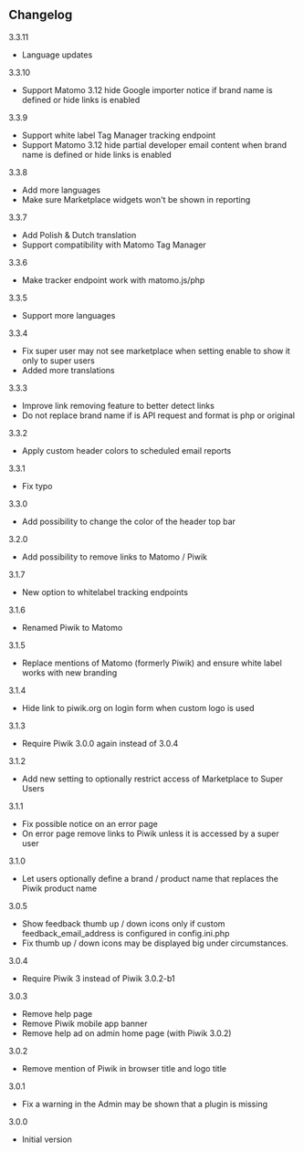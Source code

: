 ## Changelog

3.3.11
- Language updates

3.3.10
 - Support Matomo 3.12 hide Google importer notice if brand name is defined or hide links is enabled

3.3.9
 - Support white label Tag Manager tracking endpoint
 - Support Matomo 3.12 hide partial developer email content when brand name is defined or hide links is enabled

3.3.8
 - Add more languages
 - Make sure Marketplace widgets won't be shown in reporting

3.3.7
 - Add Polish & Dutch translation 
 - Support compatibility with Matomo Tag Manager

3.3.6
 - Make tracker endpoint work with matomo.js/php

3.3.5
 - Support more languages

3.3.4
 - Fix super user may not see marketplace when setting enable to show it only to super users
 - Added more translations
 
3.3.3
 - Improve link removing feature to better detect links
 - Do not replace brand name if is API request and format is php or original

3.3.2
 - Apply custom header colors to scheduled email reports
 
3.3.1
 - Fix typo

3.3.0
 - Add possibility to change the color of the header top bar

3.2.0
 - Add possibility to remove links to Matomo / Piwik

3.1.7
 - New option to whitelabel tracking endpoints

3.1.6
 - Renamed Piwik to Matomo

3.1.5
 - Replace mentions of Matomo (formerly Piwik) and ensure white label works with new branding 

3.1.4
 - Hide link to piwik.org on login form when custom logo is used

3.1.3
 - Require Piwik 3.0.0 again instead of 3.0.4

3.1.2
 - Add new setting to optionally restrict access of Marketplace to Super Users 

3.1.1
 - Fix possible notice on an error page
 - On error page remove links to Piwik unless it is accessed by a super user

3.1.0
 - Let users optionally define a brand / product name that replaces the Piwik product name
 
3.0.5
 - Show feedback thumb up / down icons only if custom feedback_email_address is configured in config.ini.php 
 - Fix thumb up / down icons may be displayed big under circumstances. 
 
3.0.4
 - Require Piwik 3 instead of Piwik 3.0.2-b1

3.0.3
 - Remove help page
 - Remove Piwik mobile app banner
 - Remove help ad on admin home page (with Piwik 3.0.2)

3.0.2
 - Remove mention of Piwik in browser title and logo title

3.0.1 
 - Fix a warning in the Admin may be shown that a plugin is missing
 
3.0.0 
 - Initial version

